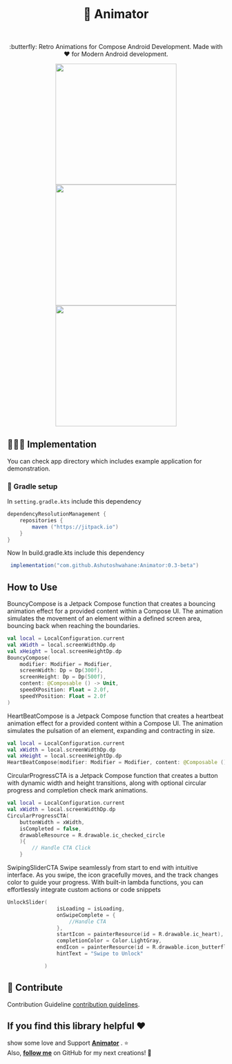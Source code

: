 <h1 align="center">🦋 Animator</h1></br>
<p align="center">
:butterfly: Retro Animations for Compose Android Development. Made with ❤️ for Modern Android development.
</p>

<p align="center">
<img src="https://github.com/Ashutoshwahane/Animator/assets/50887729/f27084c0-06c7-4bb5-bd5d-af028cb133ba" width="280"/>
<img src="https://github.com/Ashutoshwahane/Animator/assets/50887729/48120376-71e6-4674-b4b2-04751af47b6f" width="280"/>
<img src="https://github.com/Ashutoshwahane/Animator/assets/50887729/dbce2ac3-fac4-4184-8acc-14f780b8a8d8" width="280"/>

</p>



## 👨🏽‍💻 Implementation
You can check app directory which includes example application for demonstration.

### 🚀 Gradle setup
In `setting.gradle.kts` include this dependency
```gradle
dependencyResolutionManagement {
    repositories {
        maven ("https://jitpack.io")
    }
}
```

Now In build.gradle.kts include this dependency

```gradle
 implementation("com.github.Ashutoshwahane:Animator:0.3-beta")
```


## How to Use

BouncyCompose is a Jetpack Compose function that creates a bouncing animation effect for a provided content within a Compose UI. The animation simulates the movement of an element within a defined screen area, bouncing back when reaching the boundaries.

```kotlin
val local = LocalConfiguration.current
val xWidth = local.screenWidthDp.dp
val xHeight = local.screenHeightDp.dp
BouncyCompose(
    modifier: Modifier = Modifier, 
    screenWidth: Dp = Dp(300f), 
    screenHeight: Dp = Dp(500f), 
    content: @Composable () -> Unit, 
    speedXPosition: Float = 2.0f, 
    speedYPosition: Float = 2.0f
)
```


HeartBeatCompose is a Jetpack Compose function that creates a heartbeat animation effect for a provided content within a Compose UI. The animation simulates the pulsation of an element, expanding and contracting in size.
```kotlin
val local = LocalConfiguration.current
val xWidth = local.screenWidthDp.dp
val xHeight = local.screenHeightDp.dp
HeartBeatCompose(modifier: Modifier = Modifier, content: @Composable () -> Unit)
```


CircularProgressCTA is a Jetpack Compose function that creates a button with dynamic width and height transitions, along with optional circular progress and completion check mark animations.
```kotlin
val local = LocalConfiguration.current
val xWidth = local.screenWidthDp.dp
CircularProgressCTA(
    buttonWidth = xWidth,
    isCompleted = false,
    drawableResource = R.drawable.ic_checked_circle
    ){
        // Handle CTA Click
    }
```

SwipingSliderCTA Swipe seamlessly from start to end with intuitive interface. As you swipe, the icon gracefully moves, and the track changes color to guide your progress. With built-in lambda functions, you can effortlessly integrate custom actions or code snippets

```kotlin
UnlockSlider(
                isLoading = isLoading,
                onSwipeComplete = {
                    //Handle CTA 
                },
                startIcon = painterResource(id = R.drawable.ic_heart),
                completionColor = Color.LightGray,
                endIcon = painterResource(id = R.drawable.icon_butterfly),
                hintText = "Swipe to Unlock"

            )
```




## 🍻 Contribute 

Contribution Guideline [contribution guidelines](CONTRIBUTING.md).

## If you find this library helpful :heart:
show some love and Support __[Animator](https://github.com/ashutoshwahane/Animator)__ . :star: <br>
Also, __[follow me](https://github.com/ashutoshwahane)__ on GitHub for my next creations! 🤩
